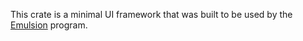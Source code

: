 This crate is a minimal UI framework that was built to be used by the [Emulsion](https://github.com/ArturKovacs/emulsion) program.
